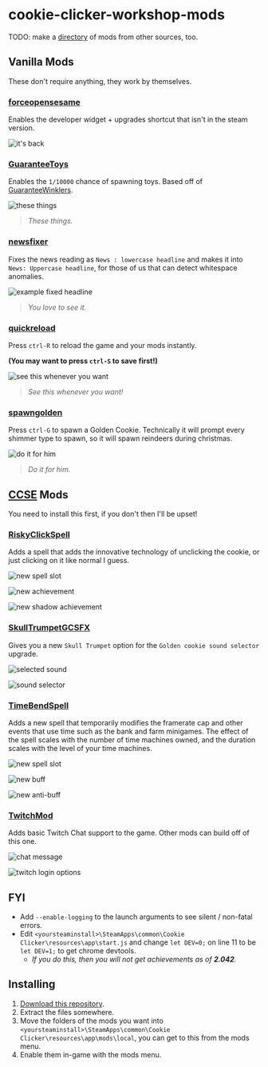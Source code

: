 # cookie-clicker-workshop-mods

TODO: make a [directory](/directory.md) of mods from other sources, too.

## Vanilla Mods

These don't require anything, they work by themselves.

### [forceopensesame](/forceopensesame)

Enables the developer widget + upgrades shortcut that isn't in the steam version.

![it's back](https://i.imgur.com/Nhvs4Ss.png)

### [GuaranteeToys](/GuaranteeToys)

Enables the `1/10000` chance of spawning toys. Based off of [GuaranteeWinklers](https://github.com/klattmose/klattmose.github.io/tree/master/CookieClicker/SteamMods/GuaranteeWinklers).

![these things](https://i.imgur.com/GLZIwar.gif)
> _These things._

### [newsfixer](/newsfixer)

Fixes the news reading as `News : lowercase headline` and makes it into `News: Uppercase headline`, for those of us that can detect whitespace anomalies.

![example fixed headline](https://i.imgur.com/kjxdx36.png)
> _You love to see it._

### [quickreload](/quickreload)

Press `ctrl-R` to reload the game and your mods instantly.

**(You may want to press `ctrl-S` to save first!)**

![see this whenever you want](https://i.imgur.com/YvmWqyx.png)
> _See this whenever you want!_

### [spawngolden](/spawngolden)

Press `ctrl-G` to spawn a Golden Cookie. Technically it will prompt every shimmer type to spawn, so it will spawn reindeers during christmas.

![do it for him](https://i.imgur.com/WPK5Ua8.png)
> _Do it for him._

## [CCSE](https://klattmose.github.io/CookieClicker/#cookie-clicker-script-extender--steam) Mods

You need to install this first, if you don't then I'll be upset!

### [RiskyClickSpell](/RiskyClickSpell)

Adds a spell that adds the innovative technology of unclicking the cookie, or just clicking on it like normal I guess.

![new spell slot](https://i.imgur.com/9LOcO4q.png)

![new achievement](https://i.imgur.com/Ev6GgEI.png)

![new shadow achievement](https://i.imgur.com/QL23vw4.png)

### [SkullTrumpetGCSFX](/SkullTrumpetGCSFX)

Gives you a new `Skull Trumpet` option for the `Golden cookie sound selector` upgrade.

![selected sound](https://i.imgur.com/2cMP1Zf.png)

![sound selector](https://i.imgur.com/ufx9pPO.png)

### [TimeBendSpell](/TimeBendSpell)

Adds a new spell that temporarily modifies the framerate cap and other events that use time such as the bank and farm minigames. The effect of the spell scales with the number of time machines owned, and the duration scales with the level of your time machines.

![new spell slot](https://i.imgur.com/HjSnL1O.png)

![new buff](https://i.imgur.com/NSqTE38.png)

![new anti-buff](https://i.imgur.com/BFJyCMc.png)

### [TwitchMod](/TwitchMod)

Adds basic Twitch Chat support to the game. Other mods can build off of this one.

![chat message](https://i.imgur.com/3Hil0Dh.png)

![twitch login options](https://i.imgur.com/SCjFfCS.png)

## FYI

- Add `--enable-logging` to the launch arguments to see silent / non-fatal errors.
- Edit `<yoursteaminstall>\SteamApps\common\Cookie Clicker\resources\app\start.js` and change `let DEV=0;` on line 11 to be `let DEV=1;` to get chrome devtools.
  - _If you do this, then you will not get achievements as of **2.042**._

## Installing

1. [Download this repository](https://github.com/EntranceJew/cookie-clicker-workshop-mods/archive/refs/heads/main.zip).
2. Extract the files somewhere.
3. Move the folders of the mods you want into `<yoursteaminstall>\SteamApps\common\Cookie Clicker\resources\app\mods\local`, you can get to this from the mods menu.
4. Enable them in-game with the mods menu.
